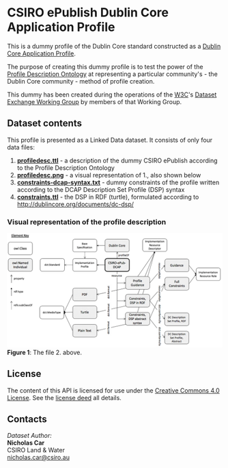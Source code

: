 # CSIRO ePublish Dublin Core Application Profile

This is a dummy profile of the Dublin Core standard constructed as a
[Dublin Core Application Profile](http://dublincore.org/documents/profile-guidelines/).

The purpose of creating this dummy profile is to test the power of the
[Profile Description Ontology](https://w3c.github.io/dxwg/profiledesc/) at
representing a particular community's - the Dublin Core community - method of
profile creation.

This dummy has been created during the operations of the [W3C](https://www.w3.org/)'s
[Dataset Exchange Working Group](https://www.w3.org/2017/dxwg/) by members of
that Working Group.


## Dataset contents
This profile is presented as a Linked Data dataset. It consists of only four
data files:

1. **[profiledesc.ttl](profiledesc.ttl)** - a description of the dummy CSIRO ePublish according to the Profile Description Ontology
2. **[profiledesc.png](profiledesc.png)** - a visual representation of 1., also shown below
3. **[constraints-dcap-syntax.txt](constraints-dcap-syntax.txt)** - dummy constraints of the profile written according to the DCAP Description Set Profile (DSP) syntax
4. **[constraints.ttl](constraints.ttl)** - the DSP in RDF (turtle), formulated according to <http://dublincore.org/documents/dc-dsp/>

### Visual representation of the profile description
![](profiledesc.png)  
**Figure 1**: The file 2. above.

## License
The content of this API is licensed for use under the [Creative Commons 4.0 License](https://creativecommons.org/licenses/by/4.0/). See the [license deed](LICENSE) all details.


## Contacts
*Dataset Author:*  
**Nicholas Car**  
CSIRO Land & Water  
<nicholas.car@csiro.au>

